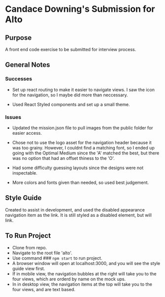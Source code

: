 # Candace Downing's Submission for Alto

## Purpose
A front end code exercise to be submitted for interview process. 

## General Notes

### Successes

- Set up react routing to make it easier to navigate views. I saw the icon for the navigation, so I maybe did more than neccessary.

- Used React Styled components and set up a small theme.

### Issues
- Updated the mission.json file to pull images from the public folder for easier access.

- Chose not to use the logo asset for the navigation header because it was too grainy. However, I couldnt find a matching font, so I ended up going with the Optimal Medium since the 'A' matched the best, but there was no option that had an offset thiness to the 'O'.

- Had some difficulty guessing layouts since the designs were not inspectable.

- More colors and fonts given than needed, so used best judgement.

## Style Guide
Created to assist in development, and used the disabled appearance navigation item as the link. It is still styled as a disabled element, but will link. 

## To Run Project
- Clone from repo.
- Navigate to the root file 'alto'.
- Use command ### `npm start` to run project.
- A browser window will open at localhost:3000, and you will see the style guide view first.
- If in mobile view, the navigation bubbles at the right will take you to the four views, which are orderd by name on the mock ups.
- In in desktop view, the navigation items at the top will take you to the four views, and are text based.


